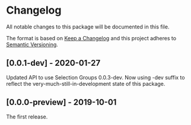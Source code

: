 # Changelog
All notable changes to this package will be documented in this file.

The format is based on [Keep a Changelog](http://keepachangelog.com/en/1.0.0/)
and this project adheres to [Semantic Versioning](http://semver.org/spec/v2.0.0.html).

## [0.0.1-dev] - 2020-01-27

Updated API to use Selection Groups 0.0.3-dev. Now using -dev suffix to reflect the very-much-still-in-development state of this package.

## [0.0.0-preview] - 2019-10-01

The first release.

